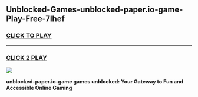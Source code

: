 
## Unblocked-Games-unblocked-paper.io-game-Play-Free-7lhef
<h3>
<a href="https://premium76.site?title=unblocked-paper.io-game&ref=18A1">CLICK TO PLAY</a></h3>
<hr>

<h3>
<a href="https://premium76.site?title=unblocked-paper.io-game&ref=18A1">CLICK 2 PLAY</a>
  
</h3>

<a href="https://premium76.site?title=unblocked-paper.io-game&ref=18A1"><img src="https://clearcache.store/games.png"></a>


**unblocked-paper.io-game games unblocked: Your Gateway to Fun and Accessible Online Gaming**
